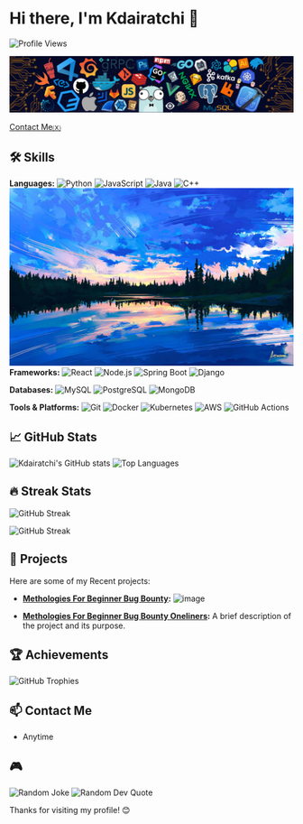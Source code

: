 # Hi there, I'm Kdairatchi 👋

![Profile Views](https://komarev.com/ghpvc/?username=kdairatchi&color=blueviolet)

![hippo](https://github.com/divyansh956/divyansh956/blob/main/img/github.png)

[Contact Me🄧](https://x.com/@_N0T4H4CK3R)

## 🛠️ Skills
**Languages:**
![Python](https://img.shields.io/badge/Python-3776AB?style=for-the-badge&logo=python&logoColor=white)
![JavaScript](https://img.shields.io/badge/JavaScript-F7DF1E?style=for-the-badge&logo=javascript&logoColor=black)
![Java](https://img.shields.io/badge/Java-007396?style=for-the-badge&logo=java&logoColor=white)
![C++](https://img.shields.io/badge/C++-00599C?style=for-the-badge&logo=cplusplus&logoColor=white)
![Typing SVG](https://raw.githubusercontent.com/DenverCoder1/minimalistic-wallpaper-collection/main/images/alena-aenami-around-us.jpg)
**Frameworks:**
![React](https://img.shields.io/badge/React-20232A?style=for-the-badge&logo=react&logoColor=61DAFB)
![Node.js](https://img.shields.io/badge/Node.js-339933?style=for-the-badge&logo=nodedotjs&logoColor=white)
![Spring Boot](https://img.shields.io/badge/Spring%20Boot-6DB33F?style=for-the-badge&logo=springboot&logoColor=white)
![Django](https://img.shields.io/badge/Django-092E20?style=for-the-badge&logo=django&logoColor=white)

**Databases:**
![MySQL](https://img.shields.io/badge/MySQL-4479A1?style=for-the-badge&logo=mysql&logoColor=white)
![PostgreSQL](https://img.shields.io/badge/PostgreSQL-336791?style=for-the-badge&logo=postgresql&logoColor=white)
![MongoDB](https://img.shields.io/badge/MongoDB-47A248?style=for-the-badge&logo=mongodb&logoColor=white)

**Tools & Platforms:**
![Git](https://img.shields.io/badge/Git-F05032?style=for-the-badge&logo=git&logoColor=white)
![Docker](https://img.shields.io/badge/Docker-2496ED?style=for-the-badge&logo=docker&logoColor=white)
![Kubernetes](https://img.shields.io/badge/Kubernetes-326CE5?style=for-the-badge&logo=kubernetes&logoColor=white)
![AWS](https://img.shields.io/badge/AWS-232F3E?style=for-the-badge&logo=amazonaws&logoColor=white)
![GitHub Actions](https://img.shields.io/badge/GitHub%20Actions-2088FF?style=for-the-badge&logo=githubactions&logoColor=white)

## 📈 GitHub Stats
![Kdairatchi's GitHub stats](https://github-readme-stats.vercel.app/api?username=kdairatchi&show_icons=true&theme=radical)
![Top Languages](https://github-readme-stats.vercel.app/api/top-langs/?username=kdairatchi&layout=compact&theme=radical)

## 🔥 Streak Stats

![GitHub Streak](https://streak-stats.demolab.com/?user=kdairatchi)

 ![GitHub Streak](https://streak-stats.demolab.com?user=kdairatchi&theme=blueberry-duo&short_numbers=true&date_format=j%2Fn%5B%2FY%5D&mode=weekly)


## 🚀 Projects
Here are some of my Recent projects:
- **[Methologies For Beginner Bug Bounty](https://kdairatchi.github.io):** ![image](https://github.com/user-attachments/assets/2367c1fd-74fc-4b17-9d99-d7b86f0be668)


- **[Methologies For Beginner Bug Bounty Oneliners](https://github.com/kdairatchi/MyBountyOnelines):** A brief description of the project and its purpose.
## 🏆 Achievements
![GitHub Trophies](https://github-profile-trophy.vercel.app/?username=kdairatchi&theme=radical)

## 📫 Contact Me
- Anytime
## 🎮 
![Random Joke](https://readme-jokes.vercel.app/api)
![Random Dev Quote](https://quotes-github-readme.vercel.app/api?type=horizontal&theme=radical)


Thanks for visiting my profile! 😊

<!--
![hippo](https://media3.giphy.com/media/aUovxH8Vf9qDu/giphy.gif)
GIFs inside the repo can be used, too. This link format seems stable:

![til](https://raw.githubusercontent.com/hashrocket/hr-til/master/app/assets/images/banner.png)
Relative paths work too:

![til](./app/assets/images/banner.png)
-->
